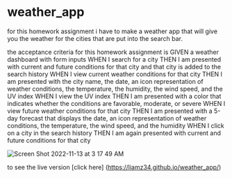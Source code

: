 # weather_app

for this homework assignment i have to make a weather app that will give you the weather for the cities that are put into the search bar. 

the acceptance criteria for this homework assignment is 
GIVEN a weather dashboard with form inputs
WHEN I search for a city
THEN I am presented with current and future conditions for that city and that city is added to the search history
WHEN I view current weather conditions for that city
THEN I am presented with the city name, the date, an icon representation of weather conditions, the temperature, the humidity, the wind speed, and the UV index
WHEN I view the UV index
THEN I am presented with a color that indicates whether the conditions are favorable, moderate, or severe
WHEN I view future weather conditions for that city
THEN I am presented with a 5-day forecast that displays the date, an icon representation of weather conditions, the temperature, the wind speed, and the humidity
WHEN I click on a city in the search history
THEN I am again presented with current and future conditions for that city

![Screen Shot 2022-11-13 at 3 17 49 AM](https://user-images.githubusercontent.com/103050228/201512536-54415129-d756-4bbe-ae79-ed265db4bff6.png)

to see the live version [click here] (https://liamz34.github.io/weather_app/) 
